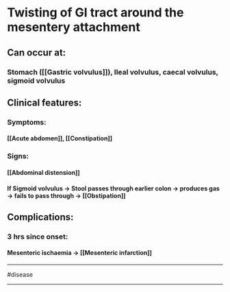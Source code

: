 # Twisting of GI tract around the mesentery attachment
## Can occur at:
### Stomach ([[Gastric volvulus]]), Ileal volvulus, caecal volvulus, sigmoid volvulus 
## Clinical features:
### Symptoms:
#### [[Acute abdomen]], [[Constipation]]
### Signs:
#### [[Abdominal distension]]
#### If Sigmoid volvulus -> Stool passes through earlier colon -> produces gas -> fails to pass through -> [[Obstipation]]

## Complications:
### 3 hrs since onset:
#### Mesenteric ischaemia -> [[Mesenteric infarction]]

---
#disease 

---